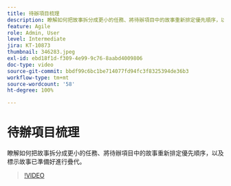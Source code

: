```yaml
---
title: 待辦項目梳理
description: 瞭解如何把故事拆分成更小的任務、將待辦項目中的故事重新排定優先順序，以及標示故事已準備好進行疊代。
feature: Agile
role: Admin, User
level: Intermediate
jira: KT-10873
thumbnail: 346283.jpeg
exl-id: ebd18f1d-f309-4e99-9c76-8aabd4009806
doc-type: video
source-git-commit: bbdf99c6bc1be714077fd94fc3f8325394de36b3
workflow-type: tm+mt
source-wordcount: '58'
ht-degree: 100%

---
```


# 待辦項目梳理

瞭解如何把故事拆分成更小的任務、將待辦項目中的故事重新排定優先順序，以及標示故事已準備好進行疊代。

>[!VIDEO](https://video.tv.adobe.com/v/346283/?quality=12&learn=on&enablevpops=1)
